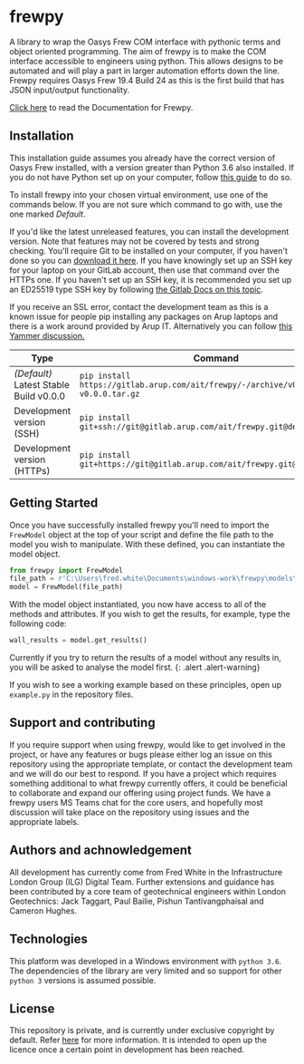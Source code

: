 # frewpy

A library to wrap the Oasys Frew COM interface with pythonic terms and object oriented programming. The aim of frewpy is to make the COM interface accessible to engineers using python. This allows designs to be automated and will play a part in larger automation efforts down the line. Frewpy requires Oasys Frew 19.4 Build 24 as this is the first build that has JSON input/output functionality.

[Click here](http://www.frewpy-docs.s3-website-eu-west-1.amazonaws.com/) to read the Documentation for Frewpy.

## Installation

This installation guide assumes you already have the correct version of Oasys Frew installed, with a version greater than Python 3.6 also installed. If you do not have Python set up on your computer, follow [this guide](https://gitlab.arup.com/ait/how-to-wiki/-/wikis/Python/Getting-Started) to do so.

To install frewpy into your chosen virtual environment, use one of the commands below. If you are not sure which command to go with, use the one marked _Default_.

If you'd like the latest unreleased features, you can install the development version. Note that features may not be covered by tests and strong checking. You'll require Git to be installed on your computer, if you haven't done so you can [download it here](https://gitforwindows.org/). If you have knowingly set up an SSH key for your laptop on your GitLab account, then use that command over the HTTPs one. If you haven't set up an SSH key, it is recommended you set up an ED25519 type SSH key by following [the Gitlab Docs on this topic](https://docs.gitlab.com/ee/ssh/).

If you receive an SSL error, contact the development team as this is a known issue for people pip installing any packages on Arup laptops and there is a work around provided by Arup IT. Alternatively you can follow [this Yammer discussion.](https://www.yammer.com/arup.com/threads/660618752778240)

| Type                                   | Command                                                                                |
| -------------------------------------- | -------------------------------------------------------------------------------------- |
| _(Default)_ Latest Stable Build v0.0.0 | `pip install https://gitlab.arup.com/ait/frewpy/-/archive/v0.0.0/frewpy-v0.0.0.tar.gz` |
| Development version (SSH)              | `pip install git+ssh://git@gitlab.arup.com/ait/frewpy.git@develop`                     |
| Development version (HTTPs)            | `pip install git+https://git@gitlab.arup.com/ait/frewpy.git@develop`                   |

## Getting Started

Once you have successfully installed frewpy you'll need to import the `FrewModel` object at the top of your script and define the file path to the model you wish to manipulate. With these defined, you can instantiate the model object.

```python
from frewpy import FrewModel
file_path = r'C:\Users\fred.white\Documents\windows-work\frewpy\models\SLS B4 South Basement.json'
model = FrewModel(file_path)
```

With the model object instantiated, you now have access to all of the methods and attributes. If you wish to get the results, for example, type the following code:

```python
wall_results = model.get_results()
```

Currently if you try to return the results of a model without any results in, you will be asked to analyse the model first.
{: .alert .alert-warning}

If you wish to see a working example based on these principles, open up `example.py` in the repository files.

## Support and contributing

If you require support when using frewpy, would like to get involved in the project, or have any features or bugs please either log an issue on this repository using the appropriate template, or contact the development team and we will do our best to respond. If you have a project which requires something additional to what frewpy currently offers, it could be beneficial to collaborate and expand our offering using project funds. We have a frewpy users MS Teams chat for the core users, and hopefully most discussion will take place on the repository using issues and the appropriate labels.

## Authors and achnowledgement

All development has currently come from Fred White in the Infrastructure London Group (ILG) Digital Team. Further extensions and guidance has been contributed by a core team of geotechnical engineers within London Geotechnics: Jack Taggart, Paul Bailie, Pishun Tantivangphaisal and Cameron Hughes.

## Technologies

This platform was developed in a Windows environment with `python 3.6`. The dependencies of the library are very limited and so support for other `python 3` versions is assumed possible.

## License

This repository is private, and is currently under exclusive copyright by default. Refer [here](https://choosealicense.com/no-permission/) for more information. It is intended to open up the licence once a certain point in development has been reached.
